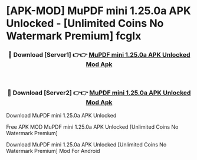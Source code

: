 # [APK-MOD] MuPDF mini 1.25.0a APK Unlocked - [Unlimited Coins No Watermark Premium] fcglx



<div align="center">
<h3>🔴 Download [Server1] 👉👉 <a href="https://momento.my/?title=MuPDF_mini_1.25.0a_APK_Unlocked">MuPDF mini 1.25.0a APK Unlocked Mod Apk</a></h3><br>

<h3>🔴 Download [Server2] 👉👉 <a href="https://momento.my/?title=MuPDF_mini_1.25.0a_APK_Unlocked">MuPDF mini 1.25.0a APK Unlocked Mod Apk</a></h3>
</div>



Download MuPDF mini 1.25.0a APK Unlocked 

Free APK MOD MuPDF mini 1.25.0a APK Unlocked [Unlimited Coins No Watermark Premium]

Download MuPDF mini 1.25.0a APK Unlocked [Unlimited Coins No Watermark Premium] Mod For Android
